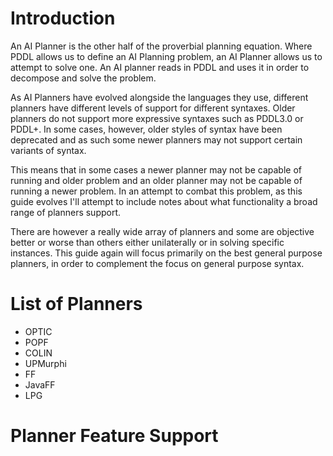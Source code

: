 # Introduction
An AI Planner is the other half of the proverbial planning equation. Where PDDL allows us to define an AI Planning problem, an AI Planner allows us to attempt to solve one. An AI planner reads in PDDL and uses it in order to decompose and solve the problem.

As AI Planners have evolved alongside the languages they use, different planners have different levels of support for different syntaxes. Older planners do not support more expressive syntaxes such as PDDL3.0 or PDDL+. In some cases, however, older styles of syntax have been deprecated and as such some newer planners may not support certain variants of syntax. 

This means that in some cases a newer planner may not be capable of running and older problem and an older planner may not be capable of running a newer problem. In an attempt to combat this problem, as this guide evolves I'll attempt to include notes about what functionality a broad range of planners support.

There are however a really wide array of planners and some are objective better or worse than others either unilaterally or in solving specific instances. This guide again will focus primarily on the best general purpose planners, in order to complement the focus on general purpose syntax.

# List of Planners
- OPTIC
- POPF
- COLIN
- UPMurphi
- FF
- JavaFF
- LPG

# Planner Feature Support
